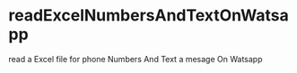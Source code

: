 # readExcelNumbersAndTextOnWatsapp
read a Excel file for phone Numbers And Text a mesage On Watsapp
